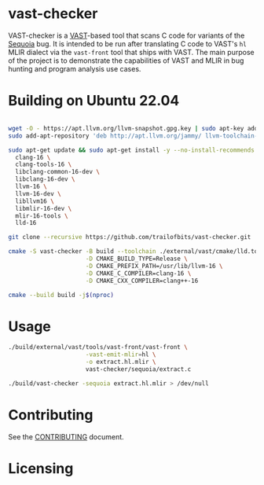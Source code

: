 # vast-checker

VAST-checker is a [VAST](https://github.com/trailofbits/vast)-based tool that
scans C code for variants of the
[Sequoia](https://cve.mitre.org/cgi-bin/cvename.cgi?name=CVE-2021-33909) bug. It
is intended to be run after translating C code to
[](https://github.com/trailofbits/vast/blob/master/docs/HighLevel/HighLevel.md)VAST's
`hl` MLIR dialect via the `vast-front` tool that ships with VAST. The main
purpose of the project is to demonstrate the capabilities of VAST and MLIR in
bug hunting and program analysis use cases.

# Building on Ubuntu 22.04

```sh

wget -O - https://apt.llvm.org/llvm-snapshot.gpg.key | sudo apt-key add -
sudo add-apt-repository 'deb http://apt.llvm.org/jammy/ llvm-toolchain-jammy-16 main'

sudo apt-get update && sudo apt-get install -y --no-install-recommends \
  clang-16 \
  clang-tools-16 \
  libclang-common-16-dev \
  libclang-16-dev \
  llvm-16 \
  llvm-16-dev \
  libllvm16 \
  libmlir-16-dev \
  mlir-16-tools \
  lld-16
```

```sh
git clone --recursive https://github.com/trailofbits/vast-checker.git
```

```sh
cmake -S vast-checker -B build --toolchain ./external/vast/cmake/lld.toolchain.cmake \
                      -D CMAKE_BUILD_TYPE=Release \
                      -D CMAKE_PREFIX_PATH=/usr/lib/llvm-16 \
                      -D CMAKE_C_COMPILER=clang-16 \
                      -D CMAKE_CXX_COMPILER=clang++-16
```

```sh
cmake --build build -j$(nproc)
```

# Usage

```sh
./build/external/vast/tools/vast-front/vast-front \
                      -vast-emit-mlir=hl \
                      -o extract.hl.mlir \
                      vast-checker/sequoia/extract.c
```

```sh
./build/vast-checker -sequoia extract.hl.mlir > /dev/null

```

# Contributing

See the [CONTRIBUTING](CONTRIBUTING.md) document.

# Licensing

<!--
Please go to https://choosealicense.com/licenses/ and choose a license that
fits your needs. The recommended license for a project of this type is the
GNU AGPLv3.
-->
